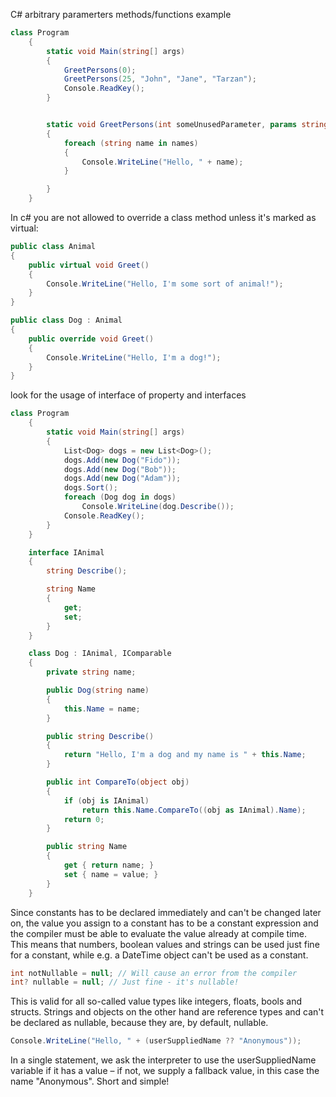 C# arbitrary paramerters methods/functions example
```c#
class Program
    {
        static void Main(string[] args)
        {
            GreetPersons(0);
            GreetPersons(25, "John", "Jane", "Tarzan");
            Console.ReadKey();
        }


        static void GreetPersons(int someUnusedParameter, params string[] names)
        {
            foreach (string name in names)
            {
                Console.WriteLine("Hello, " + name);
            }

        }
    }
```


In c# you are not allowed to override a class method unless it's marked as virtual: 
```c#
public class Animal
{
    public virtual void Greet()
    {
        Console.WriteLine("Hello, I'm some sort of animal!");
    }
}

public class Dog : Animal
{
    public override void Greet()
    {
        Console.WriteLine("Hello, I'm a dog!");
    }
}
```
look for the usage of interface of property and interfaces 
```c#
class Program
    {
        static void Main(string[] args)
        {
            List<Dog> dogs = new List<Dog>();
            dogs.Add(new Dog("Fido"));
            dogs.Add(new Dog("Bob"));
            dogs.Add(new Dog("Adam"));
            dogs.Sort();
            foreach (Dog dog in dogs)
                Console.WriteLine(dog.Describe());
            Console.ReadKey();
        }
    }

    interface IAnimal
    {
        string Describe();

        string Name
        {
            get;
            set;
        }
    }

    class Dog : IAnimal, IComparable
    {
        private string name;

        public Dog(string name)
        {
            this.Name = name;
        }

        public string Describe()
        {
            return "Hello, I'm a dog and my name is " + this.Name;
        }

        public int CompareTo(object obj)
        {
            if (obj is IAnimal)
                return this.Name.CompareTo((obj as IAnimal).Name);
            return 0;
        }

        public string Name
        {
            get { return name; }
            set { name = value; }
        }
    }
```
Since constants has to be declared immediately and can't be changed later on, the value you assign to a constant has to be a constant expression and the compiler must be able to evaluate the value already at compile time. This means that numbers, boolean values and strings can be used just fine for a constant, while e.g. a DateTime object can't be used as a constant.

```c#
int notNullable = null; // Will cause an error from the compiler
int? nullable = null; // Just fine - it's nullable!
```
This is valid for all so-called value types like integers, floats, bools and structs. Strings and objects on the other hand are reference types and can't be declared as nullable, because they are, by default, nullable.

```c#
Console.WriteLine("Hello, " + (userSuppliedName ?? "Anonymous")); 
```
In a single statement, we ask the interpreter to use the userSuppliedName variable if it has a value – if not, we supply a fallback value, in this case the name "Anonymous". Short and simple!
